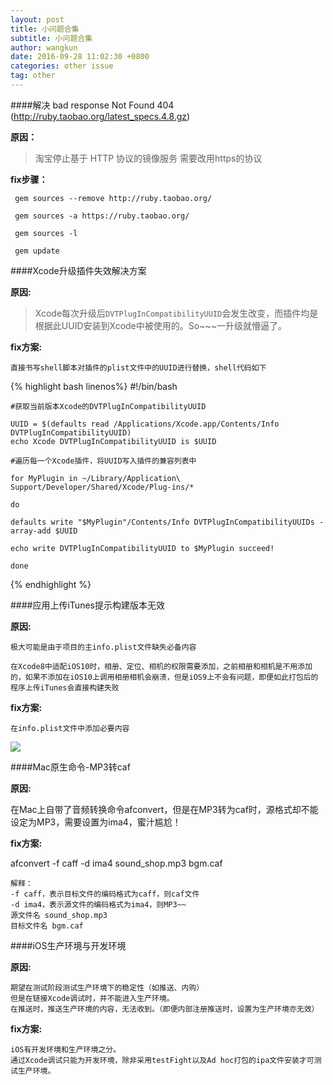 ```yaml
---
layout: post
title: 小问题合集
subtitle: 小问题合集
author: wangkun 
date: 2016-09-28 11:02:30 +0800
categories: other issue
tag: other 
---
```




####解决 bad response Not Found 404 (http://ruby.taobao.org/latest_specs.4.8.gz)

**原因：**


> 淘宝停止基于 HTTP 协议的镜像服务 需要改用https的协议

**fix步骤：**

~~~
 gem sources --remove http://ruby.taobao.org/

 gem sources -a https://ruby.taobao.org/

 gem sources -l

 gem update
~~~

####Xcode升级插件失效解决方案

**原因:**
		
> Xcode每次升级后`DVTPlugInCompatibilityUUID`会发生改变，而插件均是根据此UUID安装到Xcode中被使用的。So~~~一升级就懵逼了。


**fix方案:**

`直接书写shell脚本对插件的plist文件中的UUID进行替换，shell代码如下`


{% highlight bash linenos%}
    #!/bin/bash
	
	#获取当前版本Xcode的DVTPlugInCompatibilityUUID
	
	UUID = $(defaults read /Applications/Xcode.app/Contents/Info DVTPlugInCompatibilityUUID)	
	echo Xcode DVTPlugInCompatibilityUUID is $UUID

	#遍历每一个Xcode插件，将UUID写入插件的兼容列表中

	for MyPlugin in ~/Library/Application\ Support/Developer/Shared/Xcode/Plug-ins/*

	do

	defaults write "$MyPlugin"/Contents/Info DVTPlugInCompatibilityUUIDs -array-add $UUID

	echo write DVTPlugInCompatibilityUUID to $MyPlugin succeed!

	done

{% endhighlight %}


####应用上传iTunes提示构建版本无效

**原因:**

`极大可能是由于项目的主info.plist文件缺失必备内容`
	
	在Xcode8中适配iOS10时，相册、定位、相机的权限需要添加，之前相册和相机是不用添加的，如果不添加在iOS10上调用相册相机会崩溃，但是iOS9上不会有问题，即便如此打包后的程序上传iTunes会直接构建失败
	
**fix方案:**

`在info.plist文件中添加必要内容`

![](http://ocej63sob.bkt.clouddn.com/%E5%B0%8F%E9%97%AE%E9%A2%98%E5%90%88%E9%9B%86-fix-iTunes.png)

####Mac原生命令-MP3转caf

**原因:**

在Mac上自带了音频转换命令afconvert，但是在MP3转为caf时，源格式却不能设定为MP3，需要设置为ima4，蜜汁尴尬！

**fix方案:**

afconvert -f caff -d ima4 sound_shop.mp3 bgm.caf 

	解释：
	-f caff，表示目标文件的编码格式为caff，则caf文件
	-d ima4，表示源文件的编码格式为ima4，则MP3~~
	源文件名 sound_shop.mp3
	目标文件名 bgm.caf

####iOS生产环境与开发环境

**原因:**

	期望在测试阶段测试生产环境下的稳定性（如推送、内购）
	但是在链接Xcode调试时，并不能进入生产环境。
	在推送时，推送生产环境的内容，无法收到。（即便内部注册推送时，设置为生产环境亦无效）

**fix方案:**

	iOS有开发环境和生产环境之分。
	通过Xcode调试只能为开发环境，除非采用testFight以及Ad hoc打包的ipa文件安装才可测试生产环境。
